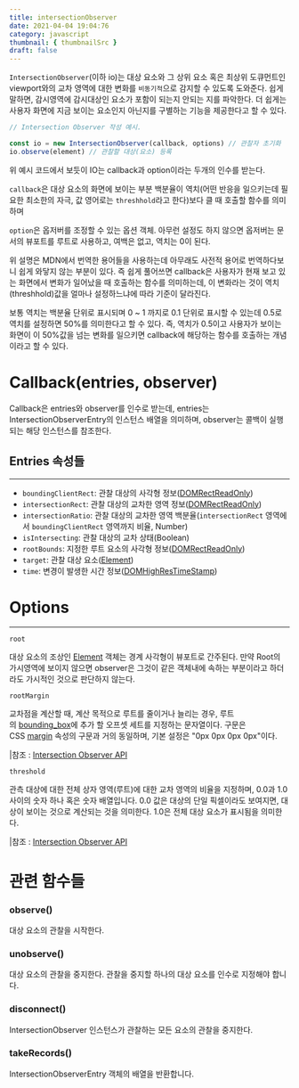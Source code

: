 ```yaml
---
title: intersectionObserver
date: 2021-04-04 19:04:76
category: javascript
thumbnail: { thumbnailSrc }
draft: false
---
```


`IntersectionObserver`(이하 io)는 대상 요소와 그 상위 요소 혹은 최상위 도큐먼트인 viewport와의 교차 영역에 대한 변화를 `비동기적`으로 감지할 수 있도록 도와준다. 쉽게 말하면, 감시영역에 감시대상인 요소가 포함이 되는지 안되는 지를 파악한다. 더 쉽게는 사용자 화면에 지금 보이는 요소인지 아닌지를 구별하는 기능을 제공한다고 할 수 있다.

```jsx
// Intersection Observer 작성 예시.

const io = new IntersectionObserver(callback, options) // 관찰자 초기화
io.observe(element) // 관찰할 대상(요소) 등록
```

위 예시 코드에서 보듯이 IO는 callback과 option이라는 두개의 인수를 받는다.

`callback`은 대상 요소의 화면에 보이는 부분 백분율이 역치(어떤 반응을 일으키는데 필요한 최소한의 자극, 값 영어로는 `threshhold`라고 한다)보다 클 때 호출할 함수를 의미하며

`option`은 옵저버를 조정할 수 있는 옵션 객체. 아무런 설정도 하지 않으면 옵저버는 문서의 뷰포트를 루트로 사용하고, 여백은 없고, 역치는 0이 된다.

위 설명은 MDN에서 번역한 용어들을 사용하는데 아무래도 사전적 용어로 번역하다보니 쉽게 와닿지 않는 부분이 있다. 즉 쉽게 풀어쓰면 callback은 사용자가 현재 보고 있는 화면에서 변화가 일어났을 때 호출하는 함수를 의미하는데, 이 변화라는 것이 역치(threshhold)값을 얼마나 설정하느냐에 따라 기준이 달라진다.

보통 역치는 백분율 단위로 표시되며 0 ~ 1 까지로 0.1 단위로 표시할 수 있는데 0.5로 역치를 설정하면 50%를 의미한다고 할 수 있다. 즉, 역치가 0.5이고 사용자가 보이는 화면이 이 50%값을 넘는 변화를 일으키면 callback에 해당하는 함수를 호출하는 개념이라고 할 수 있다.

# Callback(entries, observer)

Callback은 entries와 observer를 인수로 받는데, entries는 IntersectionObserverEntry의 인스턴스 배열을 의미하며, observer는 콜백이 실행되는 해당 인스턴스를 참조한다.

## Entries 속성들

---

- `boundingClientRect`: 관찰 대상의 사각형 정보([DOMRectReadOnly](https://developer.mozilla.org/en-US/docs/Web/API/DOMRectReadOnly))
- `intersectionRect`: 관찰 대상의 교차한 영역 정보([DOMRectReadOnly](https://developer.mozilla.org/en-US/docs/Web/API/DOMRectReadOnly))
- `intersectionRatio`: 관찰 대상의 교차한 영역 백분율(`intersectionRect` 영역에서 `boundingClientRect` 영역까지 비율, Number)
- `isIntersecting`: 관찰 대상의 교차 상태(Boolean)
- `rootBounds`: 지정한 루트 요소의 사각형 정보([DOMRectReadOnly](https://developer.mozilla.org/en-US/docs/Web/API/DOMRectReadOnly))
- `target`: 관찰 대상 요소([Element](https://developer.mozilla.org/en-US/docs/Web/API/Element))
- `time`: 변경이 발생한 시간 정보([DOMHighResTimeStamp](https://developer.mozilla.org/en-US/docs/Web/API/DOMHighResTimeStamp))

# Options

---

`root`

대상 요소의 조상인 [Element](https://developer.mozilla.org/ko/docs/Web/API/Element) 객체는 경계 사각형이 뷰포트로 간주된다. 만약 Root의 가시영역에 보이지 않으면 observer은 그것이 같은 객체내에 속하는 부분이라고 하더라도 가시적인 것으로 판단하지 않는다.

`rootMargin`

교차점을 계산할 때, 계산 목적으로 루트를 줄이거나 늘리는 경우, 루트의 [bounding_box](https://developer.mozilla.org/en-US/docs/Glossary/bounding_box)에 추가 할 오프셋 세트를 지정하는 문자열이다. 구문은 CSS [margin](https://developer.mozilla.org/ko/docs/Web/CSS/margin) 속성의 구문과 거의 동일하며, 기본 설정은 "0px 0px 0px 0px"이다.

|참조 : [Intersection Observer API](https://developer.mozilla.org/en-US/docs/Web/API/Intersection_Observer_API#the_root_element_and_root_margin)

`threshold`

관측 대상에 대한 전체 상자 영역(루트)에 대한 교차 영역의 비율을 지정하며, 0.0과 1.0 사이의 숫자 하나 혹은 숫자 배열입니다. 0.0 값은 대상의 단일 픽셀이라도 보여지면, 대상이 보이는 것으로 계산되는 것을 의미한다. 1.0은 전체 대상 요소가 표시됨을 의미한다.

|참조 : [Intersection Observer API](https://developer.mozilla.org/en-US/docs/Web/API/Intersection_Observer_API#the_root_element_and_root_margin)

# 관련 함수들

### observe()

대상 요소의 관찰을 시작한다.

### unobserve()

대상 요소의 관찰을 중지한다. 관찰을 중지할 하나의 대상 요소를 인수로 지정해야 합니다.

### disconnect()

IntersectionObserver 인스턴스가 관찰하는 모든 요소의 관찰을 중지한다.

### takeRecords()

IntersectionObserverEntry 객체의 배열을 반환합니다.
